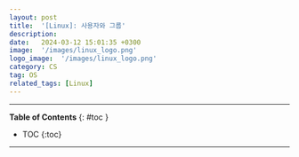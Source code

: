 ```yaml
---
layout: post
title:  '[Linux]: 사용자와 그룹'
description: 
date:   2024-03-12 15:01:35 +0300
image:  '/images/linux_logo.png'
logo_image:  '/images/linux_logo.png'
category: CS
tag: OS
related_tags: [Linux]
---
```


---
**Table of Contents**
{: #toc }
*  TOC
{:toc}
---
